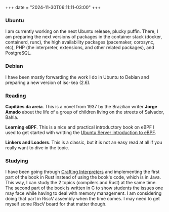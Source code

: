 +++
date = "2024-11-30T06:11:11-03:00"
+++

### Ubuntu

I am currently working on the next Ubuntu release, plucky puffin. There, I am
preparing the next versions of packages in the container stack (docker,
containerd, runc), the high availability packages (pacemaker, corosync, etc),
PHP (the interpreter, extensions, and other related packages), and PostgreSQL.

### Debian

I have been mostly forwarding the work I do in Ubuntu to Debian and preparing a
new version of isc-kea (2.6).

### Reading

**Capitães da areia**.  This is a novel from 1937 by the Brazilian writer
**Jorge Amado** about the life of a group of children living on the streets
of Salvador, Bahia.

**Learning eBPF**.  This is a nice and practical introductory book on eBPF I
used to get started with writting the [Ubuntu Server introduction to
eBPF](https://documentation.ubuntu.com/server/explanation/intro-to/ebpf/#introduction-to-ebpf).

**Linkers and Loaders**.  This is a classic, but it is not an easy read at
all if you really want to dive in the topic.

### Studying

I have been going through [Crafting
Interpreters](https://craftinginterpreters.com/) and implementing the first
part of the book in Rust instead of using the book's code, which is in Java.
This way, I can study the 2 topics (compilers and Rust) at the same time.  The
second part of the book is written in C to show students the issues one may
face while having to deal with memory management. I am considering doing that
part in RiscV assembly when the time comes. I may need to get myself some RiscV
board for that matter though.
